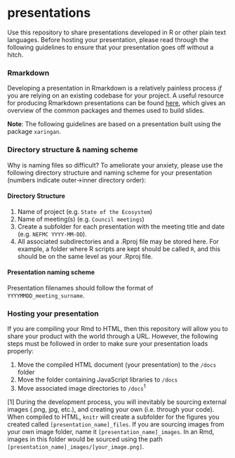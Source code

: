 # presentations
Use this repository to share presentations developed in R or other plain text languages. Before hosting your presentation, please read through the following guidelines to ensure that your presentation goes off without a hitch.

### Rmarkdown
Developing a presentation in Rmarkdown is a relatively painless process *if* you are relying on an existing codebase for your project. A useful resource for producing Rmarkdown presentations can be found [here](https://bookdown.org/yihui/rmarkdown/presentations.html), which gives an overview of the common packages and themes used to build slides. 

**Note**: The following guidelines are based on a presentation built using the package `xaringan`.

### Directory structure & naming scheme
Why is naming files so difficult? To ameliorate your anxiety, please use the following directory structure and naming scheme for your presentation (numbers indicate outer->inner directory order):

#### Directory Structure
1.  Name of project (e.g. `State of the Ecosystem`)
2.  Name of meeting(s) (e.g. `Council meetings`)
3.  Create a subfolder for each presentation with the meeting title and date (e.g. `NEFMC YYYY-MM-DD`). 
4.  All associated subdirectories and a .Rproj file may be stored here. For example, a folder where R scripts are kept should be called `R`, and this should be on the same level as your .Rproj file. 

#### Presentation naming scheme
Presentation filenames should follow the format of `YYYYMMDD_meeting_surname`.

### Hosting your presentation
If you are compiling your Rmd to HTML, then this repository will allow you to share your product with the world through a URL. However, the following steps must be followed in order to make sure your presentation loads properly: 

1.  Move the compiled HTML document (your presentation) to the `/docs` folder
2.  Move the folder containing JavaScript libraries to `/docs`
3.  Move associated image directories to `/docs`<sup>1</sup> 

[1] During the development process, you will inevitably be sourcing external images (.png, jpg, etc.), and creating your own (i.e. through your code). When compiled to HTML, `knitr` will create a subfolder for the figures you created called `[presentation_name]_files`. If you are sourcing images from your own image folder, name it `[presentation_name]_images`. In an Rmd, images in this folder would be sourced using the path `[presentation_name]_images/[your_image.png]`.
